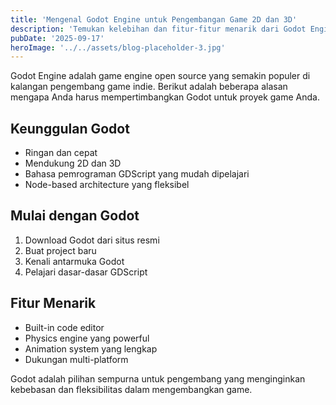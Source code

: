 ```yaml
---
title: 'Mengenal Godot Engine untuk Pengembangan Game 2D dan 3D'
description: 'Temukan kelebihan dan fitur-fitur menarik dari Godot Engine'
pubDate: '2025-09-17'
heroImage: '../../assets/blog-placeholder-3.jpg'
---
```


Godot Engine adalah game engine open source yang semakin populer di kalangan pengembang game indie. Berikut adalah beberapa alasan mengapa Anda harus mempertimbangkan Godot untuk proyek game Anda.

## Keunggulan Godot
- Ringan dan cepat
- Mendukung 2D dan 3D
- Bahasa pemrograman GDScript yang mudah dipelajari
- Node-based architecture yang fleksibel

## Mulai dengan Godot
1. Download Godot dari situs resmi
2. Buat project baru
3. Kenali antarmuka Godot
4. Pelajari dasar-dasar GDScript

## Fitur Menarik
- Built-in code editor
- Physics engine yang powerful
- Animation system yang lengkap
- Dukungan multi-platform

Godot adalah pilihan sempurna untuk pengembang yang menginginkan kebebasan dan fleksibilitas dalam mengembangkan game.
